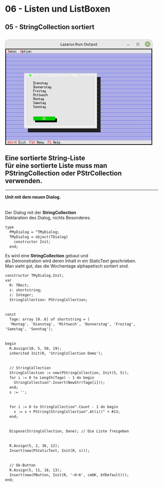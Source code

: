 # 06 - Listen und ListBoxen
## 05 - StringCollection sortiert
<img src="image.png" alt="Selfhtml"><br><br>
Eine sortierte String-Liste<br>
für eine sortierte Liste muss man <b>PStringCollection</b> oder <b>PStrCollection</b> verwenden.<br>
---
---
<b>Unit mit dem neuen Dialog.</b><br>
<br><br>
Der Dialog mit der <b>StringCollection</b><br>
Deklaration des Dialog, nichts Besonderes.<br>
<pre><code>type
  PMyDialog = ^TMyDialog;
  TMyDialog = object(TDialog)
    constructor Init;
  end;
</code></pre>
Es wird eine <b>StringCollection</b> gebaut und<br>
als Demonstration wird deren Inhalt in ein StaticText geschrieben.<br>
Man sieht gut, das die Wochentage alphapetisch sortiert sind.<br>
<pre><code>constructor TMyDialog.Init;
var
  R: TRect;
  s: shortstring;
  i: Integer;
  StringCollection: PStringCollection;
<br>
const
  Tage: array [0..6] of shortstring = (
  'Montag', 'Dienstag', 'Mittwoch', 'Donnerstag', 'Freitag', 'Samstag', 'Sonntag');</font>
<br>
begin
  R.Assign(10, 5, 50, 19);</font>
  inherited Init(R, 'StringCollection Demo');</font>
<br>
  // StringCollection
  StringCollection := new(PStringCollection, Init(5, 5));</font>
  for i := 0 to Length(Tage) - 1 do begin
    StringCollection^.Insert(NewStr(Tage[i]));
  end;
  s := '';</font>
<br>
  for i := 0 to StringCollection^.Count - 1 do begin</font>
    s := s + PString(StringCollection^.At(i))^ + #13;</font>
  end;
<br>
  Dispose(StringCollection, Done); // Die Liste freigeben
<br>
  R.Assign(5, 2, 36, 12);</font>
  Insert(new(PStaticText, Init(R, s)));
<br>
  // Ok-Button
  R.Assign(5, 11, 18, 13);</font>
  Insert(new(PButton, Init(R, '~O~K', cmOK, bfDefault)));</font>
end;
</code></pre>
<br>
